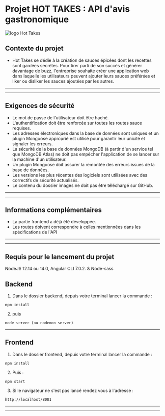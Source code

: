 # Projet HOT TAKES : API d'avis gastronomique

![logo Hot Takes](https://github.com/Ahmedson/HotSauce_API_Avis_Gastronomique/blob/master/frontend/assets/images/flame.png)

## Contexte du projet

- Hot Takes se dédie à la création de sauces épicées dont les recettes sont gardées secrètes. Pour tirer parti de son succès et générer davantage de buzz, l'entreprise souhaite créer une application web dans laquelle les utilisateurs peuvent ajouter leurs sauces préférées et liker ou disliker les sauces ajoutées par les autres.

***
***

## Exigences de sécurité

- Le mot de passe de l'utilisateur doit être haché.
- L'authentification doit être renforcée sur toutes les routes sauce requises.
- Les adresses électroniques dans la base de données sont uniques et un
plugin Mongoose approprié est utilisé pour garantir leur unicité et signaler
les erreurs.
- La sécurité de la base de données MongoDB (à partir d'un service tel que
MongoDB Atlas) ne doit pas empêcher l'application de se lancer sur la
machine d'un utilisateur.
- Un plugin Mongoose doit assurer la remontée des erreurs issues de la base
de données.
- Les versions les plus récentes des logiciels sont utilisées avec des correctifs
de sécurité actualisés.
- Le contenu du dossier images ne doit pas être téléchargé sur GitHub.

***
***

## Informations complémentaires

- La partie frontend a déjà été développée.
- Les routes doivent correspondre à celles mentionnées dans les spécifications de l'API

***
***

## Requis pour le lancement du projet

NodeJS 12.14 ou 14.0, Angular CLI 7.0.2. & Node-sass

## Backend

1. Dans le dossier backend, depuis votre terminal lancer la commande :

```
npm install
```

2. puis

```
node server (ou nodemon server)
```

***

## Frontend

1. Dans le dossier frontend, depuis votre terminal lancer la commande :

```
npm install
```

2. Puis :

```
npm start
```

3. Si le navigateur ne s'est pas lancé rendez vous à l'adresse :

```
http://localhost/8081
```

***
***
